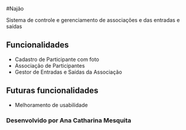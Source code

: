 #Najão

Sistema de controle e gerenciamento de associações e das entradas e saídas

## Funcionalidades

- Cadastro de Participante com foto
- Associação de Participantes
- Gestor de Entradas e Saídas da Associação

## Futuras funcionalidades

- Melhoramento de usabilidade


### Desenvolvido por Ana Catharina Mesquita